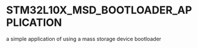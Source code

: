 # STM32L10X_MSD_BOOTLOADER_APPLICATION
a simple application of using a mass storage device bootloader
